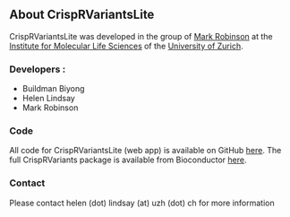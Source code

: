 ## About CrispRVariantsLite
CrispRVariantsLite was developed in the group of [Mark Robinson](http://www.imls.uzh.ch/research/robinson.html) at 
the [Institute for Molecular Life Sciences](http://www.imls.uzh.ch/index.html) of the [University of Zurich](http://www.uzh.ch/en.html).

### Developers :
-   Buildman Biyong 
-   Helen Lindsay
-   Mark Robinson

### Code
All code for CrispRVariantsLite (web app) is available on GitHub [here](https://github.com/markrobinsonuzh/CrispRVariantsLite).
The full CrispRVariants package is available from Bioconductor [here](http://bioconductor.org/packages/CrispRVariants).

### Contact
Please contact helen (dot) lindsay (at) uzh (dot) ch for more information 
